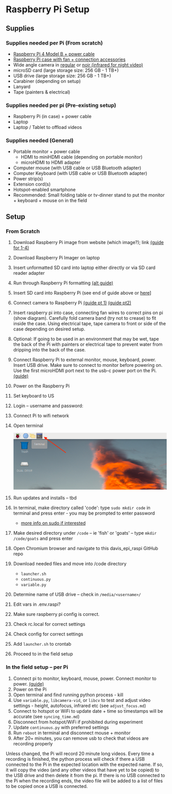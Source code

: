# Raspberry Pi Setup 

## Supplies
### Supplies needed per Pi (From scratch)
-	[Raspberry Pi 4 Model B + power cable](https://www.raspberrypi.com/products/raspberry-pi-4-model-b/)
-	[Raspberry Pi case with fan + connection accessories](https://vilros.com/products/vilros-accessories-starter-pack-for-raspberry-pi-4-includes-fan-cooled-case-power-supply-heatsink-set-of-4-micro-hdmi-usb-c-adapters)
-	Wide angle camera in [regular](https://vilros.com/products/raspberry-pi-camera-3?variant=39984853155934) or [noir (infrared for night video)](https://vilros.com/products/raspberry-pi-camera-3?variant=39984853221470)
-	microSD card (large storage size: 256 GB - 1 TB+)
-	USB drive (large storage size: 256 GB - 1 TB+)
-	Carabiner (depending on setup)
-	Lanyard
-	Tape (painters & electrical)

### Supplies needed per pi (Pre-existing setup)
-	Raspberry Pi (in case) + power cable
-	Laptop
-	Laptop / Tablet to offload videos

### Supplies needed (General) 
-	Portable monitor + power cable
    * HDMI to miniHDMI cable (depending on portable monitor)
    * microHDMI to HDMI adapter
-	Computer mouse (with USB cable or USB Bluetooth adapter)
-	Computer Keyboard (with USB cable or USB Bluetooth adapter)
-	Power strip(s) 
-	Extension cord(s)
-	Hotspot-enabled smartphone
-	Recommended: Small folding table or tv-dinner stand to put the monitor + keyboard + mouse on in the field

## Setup
### From Scratch 
1.	Download Raspberry Pi image from website (which image?); link [(guide for 1-4)](https://www.raspberrypi.com/documentation/computers/getting-started.html#installing-the-operating-system)
2.	Download Raspberry Pi Imager on laptop
3.	Insert unformatted SD card into laptop either directly or via SD card reader adapter 
4.	Run through Raspberry Pi formatting [(alt guide)](https://projects.raspberrypi.org/en/projects/raspberry-pi-setting-up/4)
5.	Insert SD card into Raspberry Pi (see end of guide above or [here](https://www.raspberrypi.com/documentation/computers/getting-started.html#set-up-your-raspberry-pi)]
6.	Connect camera to Raspberry Pi [(guide pt 1)](https://projects.raspberrypi.org/en/projects/getting-started-with-picamera/1) [(guide pt2)](https://projects.raspberrypi.org/en/projects/getting-started-with-picamera/2)
7.	Insert raspberry pi into case, connecting fan wires to correct pins on pi (show diagram). Carefully fold camera band (try not to crease) to fit inside the case. Using electrical tape, tape camera to front or side of the case depending on desired setup.
8.	Optional: If going to be used in an environment that may be wet, tape the back of the Pi with painters or electrical tape to prevent water from dripping into the back of the case.
9.	Connect Raspberry Pi to external monitor, mouse, keyboard, power. Insert USB drive. Make sure to connect to monitor before powering on. Use the first microHDMI port next to the usb-c power port on the Pi. [(guide)](https://projects.raspberrypi.org/en/projects/raspberry-pi-setting-up/6)
10. Power on the Raspberry Pi 
11. Set keyboard to US
12. Login – username and password: 
13. Connect Pi to wifi network
14. Open terminal

    <img src=screenshots/terminal.png>
15. Run updates and installs – tbd 
16. In terminal, make directory called 'code': type `sudo mkdir code` in terminal and press enter - you may be prompted to enter password
    - [more info on sudo if interested](https://en.wikipedia.org/wiki/Sudo)
17. Make desired directory under `/code` – ie 'fish' or 'goats' – type `mkdir /code/goats` and press enter
18. Open Chromium browser and navigate to this davis_epi_raspi GitHub repo
19. Download needed files and move into /code directory
    - `launcher.sh`
    - `continuous.py`
    - `variable.py`
21. Determine name of USB drive – check in `/media/<username>/`
22. Edit vars in .env.raspi? 
23. Make sure raspberry pi config is correct. 
24. Check rc.local for correct settings 
25. Check config for correct settings
26. Add `launcher.sh` to crontab 
27. Proceed to in the field setup 

### In the field setup – per Pi 
1.	Connect pi to monitor, keyboard, mouse, power. Connect monitor to power. [(guide)](https://projects.raspberrypi.org/en/projects/raspberry-pi-setting-up/6)
2.	Power on the Pi 
3.	Open terminal and find running python process - kill
4.	Use `variable.py`, `libcamera-vid`, or `libcv` to test and adjust video settings - height, autofocus, infrared etc (see `adjust_focus.md`)
5.	Connect to hotspot or WiFi to update date + time so timestamps will be accurate (see `syncing_time.md`)
6.	Disconnect from hotspot/WiFi if prohibited during experiment
7.	Update `continuous.py` with preferred settings
8.	Run `reboot` in terminal and disconnect mouse + monitor
9.	After 20+ minutes, you can remove usb to check that videos are recording properly

Unless changed, the Pi will record 20 minute long videos. Every time a recording is finished, the python process will check if there a USB connected to the Pi in the expected location with the expected name. If so, it will copy the video (and any other videos that have yet to be copied) to the USB drive and then delete it from the pi. If there is no USB connected to the Pi when the recording ends, the video file will be added to a list of files to be copied once a USB is connected. 
